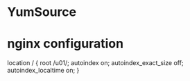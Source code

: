 # YumSource
# nginx configuration
location / {
	root   /u01/;
	autoindex on;
  autoindex_exact_size off;
	autoindex_localtime on;
}
